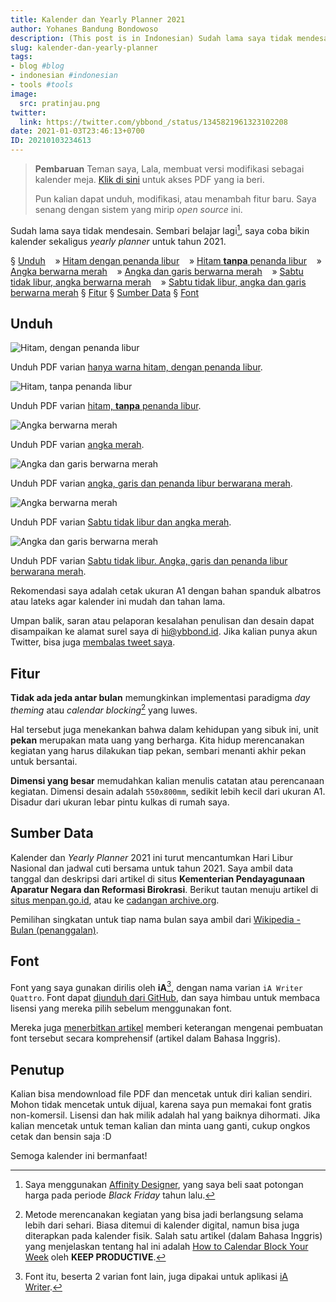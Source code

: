 ```yaml
---
title: Kalender dan Yearly Planner 2021
author: Yohanes Bandung Bondowoso
description: (This post is in Indonesian) Sudah lama saya tidak mendesain. Sembari belajar lagi, saya coba bikin kalender sekaligus <em>yearly planner</em> tahun 2021. PDF bisa diunduh di artikel ini.
slug: kalender-dan-yearly-planner
tags:
- blog #blog
- indonesian #indonesian
- tools #tools
image:
  src: pratinjau.png
twitter:
  link: https://twitter.com/ybbond_/status/1345821961323102208
date: 2021-01-03T23:46:13+0700
ID: 20210103234613
---
```


> **Pembaruan**
> Teman saya, Lala, membuat versi modifikasi sebagai kalender meja.
> [Klik di sini][lala] untuk akses PDF yang ia beri.
>
> Pun kalian dapat unduh, modifikasi, atau menambah fitur baru.
> Saya senang dengan sistem yang mirip _open source_ ini.

Sudah lama saya tidak mendesain. Sembari belajar lagi[^aff], saya coba bikin kalender sekaligus <em>yearly planner</em> untuk tahun 2021.

§ [Unduh](#unduh)
&nbsp;&nbsp; »  [Hitam dengan penanda libur](#hitam-dengan-libur)
&nbsp;&nbsp; »  [Hitam **tanpa** penanda libur](#hitam-tanpa-libur)
&nbsp;&nbsp; »  [Angka berwarna merah](#angka-merah-dengan-libur)
&nbsp;&nbsp; »  [Angka dan garis berwarna merah](#angka-garis-merah-dengan-libur)
&nbsp;&nbsp; »  [Sabtu tidak libur, angka berwarna merah](#sabtu-masuk-angka-merah)
&nbsp;&nbsp; »  [Sabtu tidak libur, angka dan garis berwarna merah](#sabtu-masuk-angka-garis-merah)
§ [Fitur](#fitur)
§ [Sumber Data](#sumber-data)
§ [Font](#font)

## Unduh

<span id="hitam-dengan-libur"></span>![Hitam, dengan penanda libur](hitam-dengan-libur.png)

Unduh PDF varian [hanya warna hitam, dengan penanda libur][unduh-hitam-dengan-libur].

<span id="hitam-tanpa-libur"></span>![Hitam, **tanpa** penanda libur](hitam-tanpa-libur.png)

Unduh PDF varian [hitam, **tanpa** penanda libur][unduh-hitam-tanpa-libur].

<span id="angka-merah-dengan-libur"></span>![Angka berwarna merah](angka-merah-dengan-libur.png)

Unduh PDF varian [angka merah][unduh-angka-merah-dengan-libur].

<span id="angka-garis-merah-dengan-libur"></span>![Angka dan garis berwarna merah](angka-garis-merah-dengan-libur.png)

Unduh PDF varian [angka, garis dan penanda libur berwarana merah][unduh-angka-garis-merah-dengan-libur].

<span id="sabtu-masuk-angka-merah"></span>![Angka berwarna merah](sabtu-masuk-angka-merah.png)

Unduh PDF varian [Sabtu tidak libur dan angka merah][unduh-sabtu-masuk-angka-merah].

<span id="sabtu-masuk-angka-garis-merah"></span>![Angka dan garis berwarna merah](sabtu-masuk-angka-garis-merah.png)

Unduh PDF varian [Sabtu tidak libur. Angka, garis dan penanda libur berwarana merah][unduh-sabtu-masuk-angka-garis-merah].

Rekomendasi saya adalah cetak ukuran A1 dengan bahan spanduk albatros atau lateks agar kalender ini mudah dan tahan lama.

Umpan balik, saran atau pelaporan kesalahan penulisan dan desain dapat disampaikan ke alamat surel saya di hi@ybbond.id. Jika kalian punya akun Twitter, bisa juga [membalas tweet saya](https://twitter.com/ybbond_/status/1345821961323102208).

## Fitur

**Tidak ada jeda antar bulan** memungkinkan implementasi paradigma _day theming_ atau _calendar blocking_[^paradigm] yang luwes.

Hal tersebut juga menekankan bahwa dalam kehidupan yang sibuk ini, unit **pekan** merupakan mata uang yang berharga. Kita hidup merencanakan kegiatan yang harus dilakukan tiap pekan, sembari menanti akhir pekan untuk bersantai.

**Dimensi yang besar** memudahkan kalian menulis catatan atau perencanaan kegiatan. Dimensi desain adalah `550x800mm`, sedikit lebih kecil dari ukuran A1. Disadur dari ukuran lebar pintu kulkas di rumah saya.

## Sumber Data

Kalender dan _Yearly Planner_ 2021 ini turut mencantumkan Hari Libur Nasional dan jadwal cuti bersama untuk tahun 2021. Saya ambil data tanggal dan deskripsi dari artikel di situs **Kementerian Pendayagunaan Aparatur Negara dan Reformasi Birokrasi**. Berikut tautan menuju artikel di [situs menpan.go.id][menpan], atau ke [cadangan archive.org][archive-menpan].

Pemilihan singkatan untuk tiap nama bulan saya ambil dari [Wikipedia - Bulan (penanggalan)][wikipedia].

## Font

Font yang saya gunakan dirilis oleh **iA**[^ia], dengan nama varian `iA Writer Quattro`. Font dapat [diunduh dari GitHub][ia-github], dan saya himbau untuk membaca lisensi yang mereka pilih sebelum menggunakan font.

Mereka juga [menerbitkan artikel][ia-post] memberi keterangan mengenai pembuatan font tersebut secara komprehensif (artikel dalam Bahasa Inggris).

## Penutup

Kalian bisa mendownload file PDF dan mencetak untuk diri kalian sendiri. Mohon tidak mencetak untuk dijual, karena saya pun memakai font gratis non-komersil. Lisensi dan hak milik adalah hal yang baiknya dihormati.
Jika kalian mencetak untuk teman kalian dan minta uang ganti, cukup ongkos cetak dan bensin saja :D

Semoga kalender ini bermanfaat!

[^aff]: Saya menggunakan [Affinity Designer](https://affinity.serif.com/en-us/designer/), yang saya beli saat potongan harga pada periode _Black Friday_ tahun lalu.
[^ia]: Font itu, beserta 2 varian font lain, juga dipakai untuk aplikasi [iA Writer](https://ia.net/writer).
[^paradigm]: Metode merencanakan kegiatan yang bisa jadi berlangsung selama lebih dari sehari. Biasa ditemui di kalender digital, namun bisa juga diterapkan pada kalender fisik. Salah satu artikel (dalam Bahasa Inggris) yang menjelaskan tentang hal ini adalah [How to Calendar Block Your Week](https://www.keepproductive.com/blog/how-to-calendar-block) oleh **KEEP PRODUCTIVE**.

[archive-menpan]: https://web.archive.org/web/20210101095722/https://www.menpan.go.id/site/berita-terkini/libur-nasional-dan-cuti-bersama-tahun-2021-sebanyak-23-hari
[ia-github]: https://github.com/iaolo/iA-Fonts
[ia-post]: https://ia.net/writer/blog/a-typographic-christmas
[lala]: https://cdn.ybbond.id/static/KALENDER-MEJA.pdf
[menpan]: https://www.menpan.go.id/site/berita-terkini/libur-nasional-dan-cuti-bersama-tahun-2021-sebanyak-23-hari
[twitter]: https://twitter.com/markobar1996/status/1344925077523972098
[unduh]: https://cdn.ybbond.id/static/2021.pdf
[unduh-hitam-tanpa-libur]: https://cdn.ybbond.id/static/2021-hitam-tanpa-libur.pdf
[unduh-hitam-dengan-libur]: https://cdn.ybbond.id/static/2021-hitam-dengan-libur.pdf
[unduh-sabtu-masuk-angka-merah]: https://cdn.ybbond.id/static/2021-angka-merah-dengan-libur-sabtu-masuk.pdf
[unduh-sabtu-masuk-angka-garis-merah]: https://cdn.ybbond.id/static/2021-angka-garis-merah-dengan-libur-sabtu-masuk.pdf
[unduh-angka-merah-dengan-libur]: https://cdn.ybbond.id/static/2021-angka-merah-dengan-libur.pdf
[unduh-angka-garis-merah-dengan-libur]: https://cdn.ybbond.id/static/2021-angka-garis-merah-dengan-libur.pdf
[wikipedia]: https://id.wikipedia.org/wiki/Bulan_(penanggalan)
